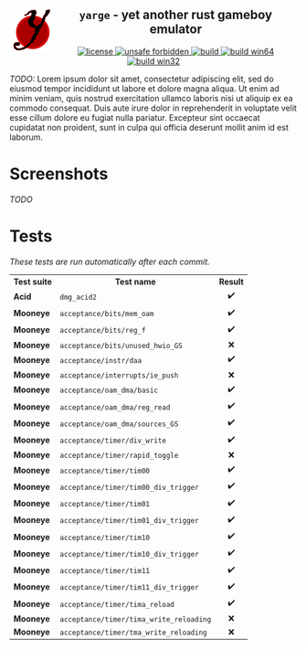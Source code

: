 <!-- THIS FILE IS GENERATED AUTOMATICALLY, ALL CHANGES WILL BE LOST -->
<!-- Generated from README_TEMPLATE.md -->

<!--TITLE-->
<h2 align="center">
  <img alt="logo" src=".assets/yarge.svg" border="0" width="78" height="78" align="left">
  <code>yarge</code> - <b>y</b>et <b>a</b>nother <b>r</b>ust <b>g</b>ameboy <b>e</b>mulator<br>
</h2>
<!--BADGES-->
<div align="center">
  <a href="https://github.com/griffi-gh/yarge/blob/master/LICENSE">
    <img alt="license" src="https://shields.io/github/license/griffi-gh/yarge  " border="0">
  </a>
  <a href="https://github.com/rust-secure-code/safety-dance/">
    <img alt="unsafe forbidden" src="https://img.shields.io/badge/unsafe-forbidden-success.svg" border="0">
  </a>
  <a href="https://github.com/griffi-gh/yarge/actions">
    <img alt="build" src="https://shields.io/github/workflow/status/griffi-gh/yarge/Build" border="0">
  </a>
  <a href="https://nightly.link/griffi-gh/yarge/workflows/build/master/release-win64.zip">
    <img alt="build win64" src="https://img.shields.io/badge/build-win64-blue" border="0">
  </a>
  <a href="https://nightly.link/griffi-gh/yarge/workflows/build/master/release-lin64.zip">
    <img alt="build win32" src="https://img.shields.io/badge/build-lin64-blue" border="0">
  </a>
</div>
<p>
  <i>TODO:</i> Lorem ipsum dolor sit amet, consectetur adipiscing elit, sed do eiusmod tempor incididunt ut labore et dolore magna aliqua. Ut enim ad minim veniam, quis nostrud exercitation ullamco laboris nisi ut aliquip ex ea commodo consequat. Duis aute irure dolor in reprehenderit in voluptate velit esse cillum dolore eu fugiat nulla pariatur. Excepteur sint occaecat cupidatat non proident, sunt in culpa qui officia deserunt mollit anim id est laborum.
</p>
<h1>Screenshots</h1>
<p><i>TODO</i></p>
<h1>Tests</h1>
<p><i>These tests are run automatically after each commit.</i></p>
<p>
   
<!-- GENERATED TABLE START -->
<table><tr><th>Test suite</th><th>Test name</th><th>Result</th></tr><tr><td><b>Acid</b></td><td><code>dmg_acid2</code></td><td align="center">✔️</td></tr><tr><td><b>Mooneye</b></td><td><code>acceptance/bits/mem_oam</code></td><td align="center">✔️</td></tr><tr><td><b>Mooneye</b></td><td><code>acceptance/bits/reg_f</code></td><td align="center">✔️</td></tr><tr><td><b>Mooneye</b></td><td><code>acceptance/bits/unused_hwio_GS</code></td><td align="center">❌</td></tr><tr><td><b>Mooneye</b></td><td><code>acceptance/instr/daa</code></td><td align="center">✔️</td></tr><tr><td><b>Mooneye</b></td><td><code>acceptance/interrupts/ie_push</code></td><td align="center">❌</td></tr><tr><td><b>Mooneye</b></td><td><code>acceptance/oam_dma/basic</code></td><td align="center">✔️</td></tr><tr><td><b>Mooneye</b></td><td><code>acceptance/oam_dma/reg_read</code></td><td align="center">✔️</td></tr><tr><td><b>Mooneye</b></td><td><code>acceptance/oam_dma/sources_GS</code></td><td align="center">✔️</td></tr><tr><td><b>Mooneye</b></td><td><code>acceptance/timer/div_write</code></td><td align="center">✔️</td></tr><tr><td><b>Mooneye</b></td><td><code>acceptance/timer/rapid_toggle</code></td><td align="center">❌</td></tr><tr><td><b>Mooneye</b></td><td><code>acceptance/timer/tim00</code></td><td align="center">✔️</td></tr><tr><td><b>Mooneye</b></td><td><code>acceptance/timer/tim00_div_trigger</code></td><td align="center">✔️</td></tr><tr><td><b>Mooneye</b></td><td><code>acceptance/timer/tim01</code></td><td align="center">✔️</td></tr><tr><td><b>Mooneye</b></td><td><code>acceptance/timer/tim01_div_trigger</code></td><td align="center">✔️</td></tr><tr><td><b>Mooneye</b></td><td><code>acceptance/timer/tim10</code></td><td align="center">✔️</td></tr><tr><td><b>Mooneye</b></td><td><code>acceptance/timer/tim10_div_trigger</code></td><td align="center">✔️</td></tr><tr><td><b>Mooneye</b></td><td><code>acceptance/timer/tim11</code></td><td align="center">✔️</td></tr><tr><td><b>Mooneye</b></td><td><code>acceptance/timer/tim11_div_trigger</code></td><td align="center">✔️</td></tr><tr><td><b>Mooneye</b></td><td><code>acceptance/timer/tima_reload</code></td><td align="center">✔️</td></tr><tr><td><b>Mooneye</b></td><td><code>acceptance/timer/tima_write_reloading</code></td><td align="center">❌</td></tr><tr><td><b>Mooneye</b></td><td><code>acceptance/timer/tma_write_reloading</code></td><td align="center">❌</td></tr></table>
<!-- GENERATED TABLE END -->
 
</p>
